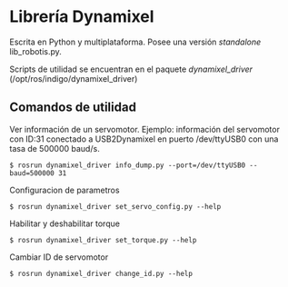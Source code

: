 Librería Dynamixel
==================

Escrita en Python y multiplataforma. Posee una versión *standalone* lib_robotis.py.

Scripts de utilidad se encuentran en el paquete *dynamixel_driver* (/opt/ros/indigo/dynamixel_driver)


Comandos de utilidad
--------------------
Ver información de un servomotor. Ejemplo: información del servomotor con ID:31 conectado a USB2Dynamixel en puerto /dev/ttyUSB0 con una tasa de 500000 baud/s.
~~~
$ rosrun dynamixel_driver info_dump.py --port=/dev/ttyUSB0 --baud=500000 31
~~~

Configuracion de parametros
~~~
$ rosrun dynamixel_driver set_servo_config.py --help
~~~

Habilitar y deshabilitar torque
~~~
$ rosrun dynamixel_driver set_torque.py --help
~~~

Cambiar ID de servomotor
~~~
$ rosrun dynamixel_driver change_id.py --help
~~~
